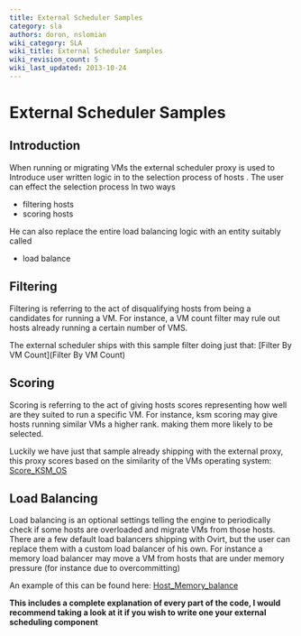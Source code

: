 ```yaml
---
title: External Scheduler Samples
category: sla
authors: doron, nslomian
wiki_category: SLA
wiki_title: External Scheduler Samples
wiki_revision_count: 5
wiki_last_updated: 2013-10-24
---
```


# External Scheduler Samples

## Introduction

When running or migrating VMs the external scheduler proxy is used to Introduce user written logic in to the selection process of hosts . The user can effect the selection process In two ways

*   filtering hosts
*   scoring hosts

He can also replace the entire load balancing logic with an entity suitably called

*   load balance

## Filtering

Filtering is referring to the act of disqualifying hosts from being a candidates for running a VM. For instance, a VM count filter may rule out hosts already running a certain number of VMS.

The external scheduler ships with this sample filter doing just that: [Filter By VM Count](Filter By VM Count)

## Scoring

Scoring is referring to the act of giving hosts scores representing how well are they suited to run a specific VM. For instance, ksm scoring may give hosts running similar VMs a higher rank. making them more likely to be selected.

Luckily we have just that sample already shipping with the external proxy, this proxy scores based on the similarity of the VMs operating system: [Score_KSM_OS](Score_KSM_OS)

## Load Balancing

Load balancing is an optional settings telling the engine to periodically check if some hosts are overloaded and migrate VMs from those hosts. There are a few default load balancers shipping with Ovirt, but the user can replace them with a custom load balancer of his own. For instance a memory load balancer may move a VM from hosts that are under memory pressure (for instance due to overcommitting)

An example of this can be found here: [Host_Memory_balance](Host_Memory_balance)

**This includes a complete explanation of every part of the code, I would recommend taking a look at it if you wish to write one your external scheduling component**

